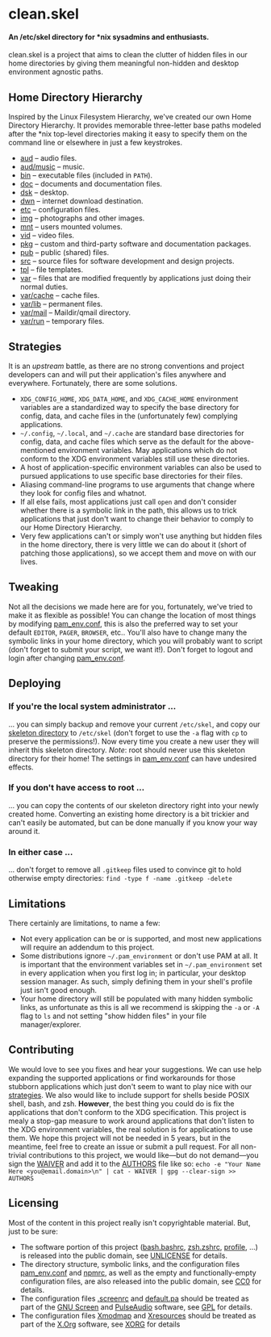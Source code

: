 <!-- README.md -->
# clean.skel
#### An /etc/skel directory for \*nix sysadmins and enthusiasts.
clean.skel is a project that aims to clean the clutter of hidden files in our home directories by giving them meaningful non-hidden and desktop environment agnostic paths.
## Home Directory Hierarchy
Inspired by the Linux Filesystem Hierarchy, we've created our own Home Directory Hierarchy.  It provides memorable three-letter base paths modeled after the \*nix top-level directories making it easy to specify them on the command line or elsewhere in just a few keystrokes.
* [aud](skel/aud) &ndash; audio files.
* [aud/music](skel/aud/music) &ndash; music.
* [bin](skel/bin) &ndash; executable files (included in `PATH`).
* [doc](skel/doc) &ndash; documents and documentation files.
* [dsk](skel/dsk) &ndash; desktop.
* [dwn](skel/dwn) &ndash; internet download destination.
* [etc](skel/etc) &ndash; configuration files.
* [img](skel/img) &ndash; photographs and other images.
* [mnt](skel/mnt) &ndash; users mounted volumes.
* [vid](skel/vid) &ndash; video files.
* [pkg](skel/pkg) &ndash; custom and third-party software and documentation packages.
* [pub](skel/pub) &ndash; public (shared) files.
* [src](skel/src) &ndash; source files for software development and design projects.
* [tpl](skel/tpl) &ndash; file templates.
* [var](skel/var) &ndash; files that are modified frequently by applications just doing their normal duties.
* [var/cache](skel/var/cache) &ndash; cache files.
* [var/lib](skel/var/lib) &ndash; permanent files.
* [var/mail](skel/var/mail) &ndash; Maildir/qmail directory.
* [var/run](skel/var/run) &ndash; temporary files.
## Strategies
It is an *upstream* battle, as there are no strong conventions and project developers can and will put their application's files anywhere and everywhere.  Fortunately, there are some solutions.
* `XDG_CONFIG_HOME`, `XDG_DATA_HOME`, and `XDG_CACHE_HOME` environment variables are a standardized way to specify the base directory for config, data, and cache files in the (unfortunately few) complying applications.
* `~/.config`, `~/.local`, and `~/.cache` are standard base directories for config, data, and cache files which serve as the default for the above-mentioned environment variables.  May applications which do not conform to the XDG environment variables still use these directories.
* A host of application-specific environment variables can also be used to pursued applications to use specific base directories for their files.
* Aliasing command-line programs to use arguments that change where they look for config files and whatnot.
* If all else fails, most applications just call `open` and don't consider whether there is a symbolic link in the path, this allows us to trick applications that just don't want to change their behavior to comply to our Home Directory Hierarchy.
* Very few applications can't or simply won't use anything but hidden files in the home directory, there is very little we can do about it (short of patching those applications), so we accept them and move on with our lives.
## Tweaking
Not all the decisions we made here are for you, fortunately, we've tried to make it as flexible as possible!  You can change the location of most things by modifying [pam\_env.conf](skel/etc/security/pam_env.conf), this is also the preferred way to set your default `EDITOR`, `PAGER`, `BROWSER`, etc..  You'll also have to change many the symbolic links in your home directory, which you will probably want to script (don't forget to submit your script, we want it!).  Don't forget to logout and login after changing [pam\_env.conf](skel/etc/security/pam_env.conf).
## Deploying
### If you're the local system administrator ...
... you can simply backup and remove your current `/etc/skel`, and copy our [skeleton directory](skel) to `/etc/skel` (don't forget to use the `-a` flag with `cp` to preserve the permissions!).  Now every time you create a new user they will inherit this skeleton directory.  *Note*: root should never use this skeleton directory for their home!  The settings in [pam\_env.conf](skel/etc/security/pam_env.conf) can have undesired effects.
### If you don't have access to root ...
... you can copy the contents of our skeleton directory right into your newly created home.  Converting an existing home directory is a bit trickier and can't easily be automated, but can be done manually if you know your way around it.
### In either case ...
... don't forget to remove all `.gitkeep` files used to convince git to hold otherwise empty directories: `find -type f -name .gitkeep -delete`
## Limitations
There certainly are limitations, to name a few:
* Not every application can be or is supported, and most new applications will require an addendum to this project.
* Some distributions ignore `~/.pam_environment` or don't use PAM at all.  It is important that the environment variables set in `~/.pam_environment` set in every application when you first log in; in particular, your desktop session manager.  As such, simply defining them in your shell's profile just isn't good enough.
* Your home directory will still be populated with many hidden symbolic links, as unfortunate as this is all we recommend is skipping the `-a` or `-A` flag to `ls` and not setting "show hidden files" in your file manager/explorer.
## Contributing
We would love to see you fixes and hear your suggestions.  We can use help expanding the supported applications or find workarounds for those stubborn applications which just don't seem to want to play nice with our [strategies](README.md#strategies).  We also would like to include support for shells beside POSIX shell, bash, and zsh.  **However**, the best thing you could do is fix the applications that don't conform to the XDG specification.  This project is mealy a stop-gap measure to work around applications that don't listen to the XDG environment variables, the real solution is for applications to use them.  We hope this project will not be needed in 5 years, but in the meantime, feel free to create an issue or submit a pull request.  For all non-trivial contributions to this project, we would like&mdash;but do not demand&mdash;you sign the [WAIVER](WAIVER) and add it to the [AUTHORS](AUTHORS) file like so: `echo -e "Your Name Here <you@email.domain>\n" | cat - WAIVER | gpg --clear-sign >> AUTHORS`
## Licensing
Most of the content in this project really isn't copyrightable material.  But, just to be sure:
* The software portion of this project ([bash.bashrc](skel/etc/bash.bashrc), [zsh.zshrc](skel/etc/zsh.zshrc), [profile](skel/etc/profile), ...) is released into the public domain, see [UNLICENSE](UNLICENSE) for details.
* The directory structure, symbolic links, and the configuration files [pam\_env.conf](skel/etc/security/pam_env.conf) and [npmrc](skel/etc/npm/npmrc), as well as the empty and functionally-empty configuration files, are also released into the public domain, see [CC0](CC0) for details.
* The configuration files [.screenrc](skel/.screenrc) and [default.pa](skel/etc/pulse/default.pa) should be treated as part of the [GNU Screen](https://www.gnu.org/software/screen/) and [PulseAudio](https://www.freedesktop.org/wiki/Software/PulseAudio/) software, see [GPL](GPL) for details.
* The configuration files [Xmodmap](skel/etc/X11/xinit/Xmodmap) and [Xresources](skel/etc/X11/xinit/Xresources) should be treated as part of the [X.Org](https://www.x.org/wiki/) software, see [XORG](XORG) for details
<!-- vim: set ts=2 sw=2 et syn=markdown -->
